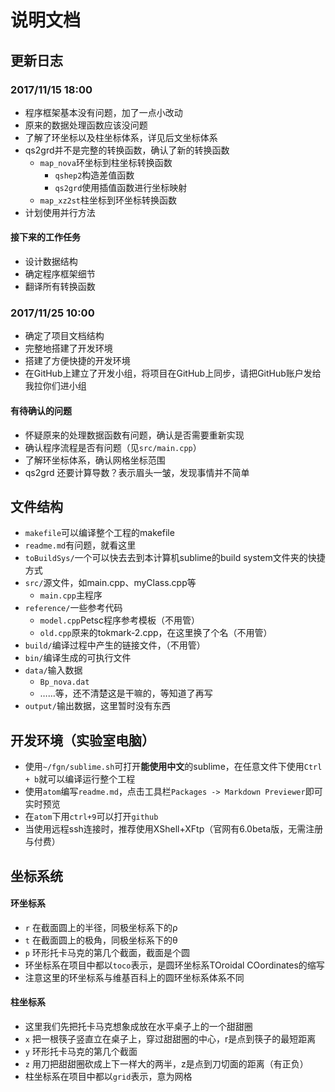 # 说明文档

## 更新日志

### 2017/11/15 18:00
- 程序框架基本没有问题，加了一点小改动
- 原来的数据处理函数应该没问题
- 了解了环坐标以及柱坐标体系，详见后文坐标体系
- qs2grd并不是完整的转换函数，确认了新的转换函数
    - `map_nova`环坐标到柱坐标转换函数
        - `qshep2`构造差值函数
        - `qs2grd`使用插值函数进行坐标映射
    - `map_xz2st`柱坐标到环坐标转换函数
- 计划使用并行方法

#### 接下来的工作任务
- 设计数据结构
- 确定程序框架细节
- 翻译所有转换函数

### 2017/11/25 10:00
- 确定了项目文档结构
- 完整地搭建了开发环境
- 搭建了方便快捷的开发环境
- 在GitHub上建立了开发小组，将项目在GitHub上同步，请把GitHub账户发给我拉你们进小组

#### 有待确认的问题
- 怀疑原来的处理数据函数有问题，确认是否需要重新实现
- 确认程序流程是否有问题（见`src/main.cpp`）
- 了解环坐标体系，确认网格坐标范围
- qs2grd 还要计算导数？表示眉头一皱，发现事情并不简单

## 文件结构
- `makefile`可以编译整个工程的makefile
- `readme.md`有问题，就看这里
- `toBuildSys/`一个可以快去去到本计算机sublime的build system文件夹的快捷方式
- `src/`源文件，如main.cpp、myClass.cpp等
    - `main.cpp`主程序
- `reference/`一些参考代码
    - `model.cpp`Petsc程序参考模板（不用管）
    - `old.cpp`原来的tokmark-2.cpp，在这里换了个名（不用管）
- `build/`编译过程中产生的链接文件，（不用管）
- `bin/`编译生成的可执行文件
- `data/`输入数据
    - `Bp_nova.dat`
    - ……等，还不清楚这是干嘛的，等知道了再写
- `output/`输出数据，这里暂时没有东西

## 开发环境（实验室电脑）
- 使用`~/fgn/sublime.sh`可打开**能使用中文**的sublime，在任意文件下使用`Ctrl + b`就可以编译运行整个工程
- 使用`atom`编写`readme.md`，点击工具栏`Packages -> Markdown Previewer`即可实时预览
- 在`atom`下用`ctrl+9`可以打开`github`
- 当使用远程ssh连接时，推荐使用XShell+XFtp（官网有6.0beta版，无需注册与付费）

## 坐标系统
#### 环坐标系
- `r` 在截面圆上的半径，同极坐标系下的ρ
- `t` 在截面圆上的极角，同极坐标系下的θ
- `p` 环形托卡马克的第几个截面，截面是个圆
- 环坐标系在项目中都以`toco`表示，是圆环坐标系TOroidal COordinates的缩写
- 注意这里的环坐标系与维基百科上的圆环坐标系体系不同

#### 柱坐标系
- 这里我们先把托卡马克想象成放在水平桌子上的一个甜甜圈
- `x` 把一根筷子竖直立在桌子上，穿过甜甜圈的中心，r是点到筷子的最短距离
- `y` 环形托卡马克的第几个截面
- `z` 用刀把甜甜圈砍成上下一样大的两半，z是点到刀切面的距离（有正负）
- 柱坐标系在项目中都以`grid`表示，意为网格
